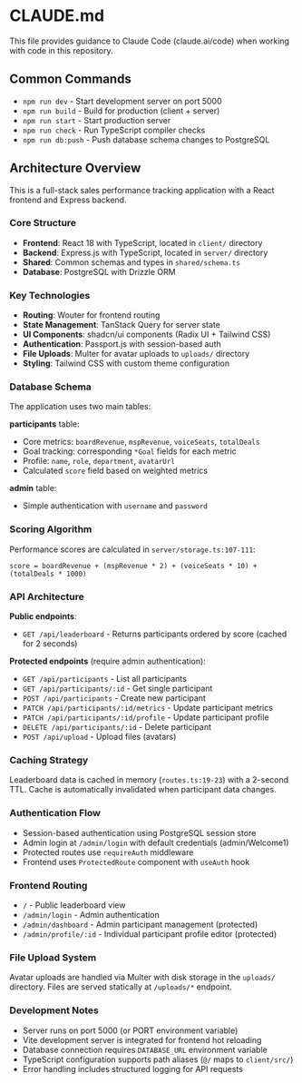 # CLAUDE.md

This file provides guidance to Claude Code (claude.ai/code) when working with code in this repository.

## Common Commands

- `npm run dev` - Start development server on port 5000
- `npm run build` - Build for production (client + server)
- `npm run start` - Start production server
- `npm run check` - Run TypeScript compiler checks
- `npm run db:push` - Push database schema changes to PostgreSQL

## Architecture Overview

This is a full-stack sales performance tracking application with a React frontend and Express backend.

### Core Structure
- **Frontend**: React 18 with TypeScript, located in `client/` directory
- **Backend**: Express.js with TypeScript, located in `server/` directory  
- **Shared**: Common schemas and types in `shared/schema.ts`
- **Database**: PostgreSQL with Drizzle ORM

### Key Technologies
- **Routing**: Wouter for frontend routing
- **State Management**: TanStack Query for server state
- **UI Components**: shadcn/ui components (Radix UI + Tailwind CSS)
- **Authentication**: Passport.js with session-based auth
- **File Uploads**: Multer for avatar uploads to `uploads/` directory
- **Styling**: Tailwind CSS with custom theme configuration

### Database Schema

The application uses two main tables:

**participants** table:
- Core metrics: `boardRevenue`, `mspRevenue`, `voiceSeats`, `totalDeals`
- Goal tracking: corresponding `*Goal` fields for each metric
- Profile: `name`, `role`, `department`, `avatarUrl`
- Calculated `score` field based on weighted metrics

**admin** table:
- Simple authentication with `username` and `password`

### Scoring Algorithm

Performance scores are calculated in `server/storage.ts:107-111`:
```
score = boardRevenue + (mspRevenue * 2) + (voiceSeats * 10) + (totalDeals * 1000)
```

### API Architecture

**Public endpoints**:
- `GET /api/leaderboard` - Returns participants ordered by score (cached for 2 seconds)

**Protected endpoints** (require admin authentication):
- `GET /api/participants` - List all participants
- `GET /api/participants/:id` - Get single participant
- `POST /api/participants` - Create new participant
- `PATCH /api/participants/:id/metrics` - Update participant metrics
- `PATCH /api/participants/:id/profile` - Update participant profile
- `DELETE /api/participants/:id` - Delete participant
- `POST /api/upload` - Upload files (avatars)

### Caching Strategy

Leaderboard data is cached in memory (`routes.ts:19-23`) with a 2-second TTL. Cache is automatically invalidated when participant data changes.

### Authentication Flow

- Session-based authentication using PostgreSQL session store
- Admin login at `/admin/login` with default credentials (admin/Welcome1)
- Protected routes use `requireAuth` middleware
- Frontend uses `ProtectedRoute` component with `useAuth` hook

### Frontend Routing

- `/` - Public leaderboard view
- `/admin/login` - Admin authentication
- `/admin/dashboard` - Admin participant management (protected)
- `/admin/profile/:id` - Individual participant profile editor (protected)

### File Upload System

Avatar uploads are handled via Multer with disk storage in the `uploads/` directory. Files are served statically at `/uploads/*` endpoint.

### Development Notes

- Server runs on port 5000 (or PORT environment variable)
- Vite development server is integrated for frontend hot reloading
- Database connection requires `DATABASE_URL` environment variable
- TypeScript configuration supports path aliases (`@/` maps to `client/src/`)
- Error handling includes structured logging for API requests